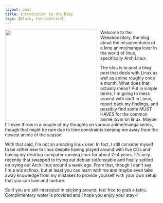 ```yaml
---
layout: post
title: Introduction to the Blog
tags: [Blurb, Introduction]
---
```


<img width="300px" align="left" style="padding-right: 10px" src="http://media.animevice.com/uploads/0/4/86162-maids_super.jpg" />

Welcome to the Weeaboository, the blog about the misadventures of a lone anime/manga lover in the world of linux, specifically Arch Linux.

The idea is to post a blog post that deals with Linux as well as anime roughly once a month. What does that actually mean? Put in simple terms, I'm going to mess around with stuff in Linux, report back my findings, and possibly find some MUST HAVES for the common anime lover on linux. Maybe I'll even throw in a couple of my thoughts on various anime/manga series, though that might be rare due to time constraints keeping me away from the newest anime of the season.

With that said, I'm not an amazing linux user. In fact, I still consider myself to be rather new to linux despite having played around with live CDs and having my desktop computer running linux for about 2~4 years. It's only recently that swapped to trying out debian sid/unstable and finally settled on trying out Arch linux around a week ago. From that, though I can't say I'm a wiz at linux, but at least you can learn with me and maybe even take away knowledge from my mistakes to provide yourself with your own setup that you can love and nurture.

So if you are still interested in sticking around, feel free to grab a table. Complimentary water is provided and I hope you enjoy your stay~!
